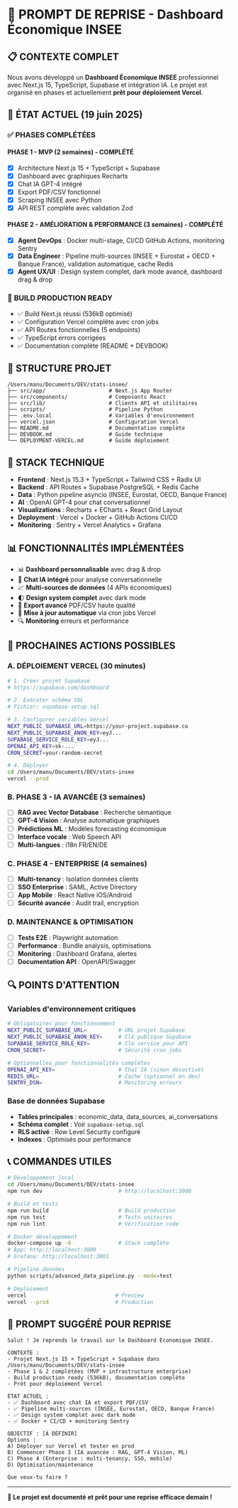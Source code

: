 # 🔄 PROMPT DE REPRISE - Dashboard Économique INSEE

## 📋 **CONTEXTE COMPLET**

Nous avons développé un **Dashboard Économique INSEE** professionnel avec Next.js 15, TypeScript, Supabase et intégration IA. Le projet est organisé en phases et actuellement **prêt pour déploiement Vercel**.

## 🎯 **ÉTAT ACTUEL (19 juin 2025)**

### ✅ **PHASES COMPLÉTÉES**

#### **PHASE 1 - MVP (2 semaines) - COMPLÉTÉ**
- [x] Architecture Next.js 15 + TypeScript + Supabase
- [x] Dashboard avec graphiques Recharts
- [x] Chat IA GPT-4 intégré
- [x] Export PDF/CSV fonctionnel
- [x] Scraping INSEE avec Python
- [x] API REST complète avec validation Zod

#### **PHASE 2 - AMÉLIORATION & PERFORMANCE (3 semaines) - COMPLÉTÉ**
- [x] **Agent DevOps** : Docker multi-stage, CI/CD GitHub Actions, monitoring Sentry
- [x] **Data Engineer** : Pipeline multi-sources (INSEE + Eurostat + OECD + Banque France), validation automatique, cache Redis
- [x] **Agent UX/UI** : Design system complet, dark mode avancé, dashboard drag & drop

### 🚀 **BUILD PRODUCTION READY**
- ✅ Build Next.js réussi (536kB optimisé)
- ✅ Configuration Vercel complète avec cron jobs
- ✅ API Routes fonctionnelles (5 endpoints)
- ✅ TypeScript errors corrigées
- ✅ Documentation complète (README + DEVBOOK)

## 📁 **STRUCTURE PROJET** 
```
/Users/manu/Documents/DEV/stats-insee/
├── src/app/                    # Next.js App Router
├── src/components/             # Composants React
├── src/lib/                    # Clients API et utilitaires
├── scripts/                    # Pipeline Python
├── .env.local                  # Variables d'environnement
├── vercel.json                 # Configuration Vercel
├── README.md                   # Documentation complète
├── DEVBOOK.md                  # Guide technique
└── DEPLOYMENT-VERCEL.md        # Guide déploiement
```

## 🔧 **STACK TECHNIQUE**
- **Frontend** : Next.js 15.3 + TypeScript + Tailwind CSS + Radix UI
- **Backend** : API Routes + Supabase PostgreSQL + Redis Cache
- **Data** : Python pipeline asyncio (INSEE, Eurostat, OECD, Banque France)
- **AI** : OpenAI GPT-4 pour chat conversationnel
- **Visualizations** : Recharts + ECharts + React Grid Layout
- **Deployment** : Vercel + Docker + GitHub Actions CI/CD
- **Monitoring** : Sentry + Vercel Analytics + Grafana

## 📊 **FONCTIONNALITÉS IMPLÉMENTÉES**
- 📊 **Dashboard personnalisable** avec drag & drop
- 🤖 **Chat IA intégré** pour analyse conversationnelle
- 📈 **Multi-sources de données** (4 APIs économiques)
- 🌓 **Design system complet** avec dark mode
- 📄 **Export avancé** PDF/CSV haute qualité
- 🔄 **Mise à jour automatique** via cron jobs Vercel
- 🔍 **Monitoring** erreurs et performance

## 🎯 **PROCHAINES ACTIONS POSSIBLES**

### **A. DÉPLOIEMENT VERCEL (30 minutes)**
```bash
# 1. Créer projet Supabase
# https://supabase.com/dashboard

# 2. Exécuter schéma SQL
# Fichier: supabase-setup.sql

# 3. Configurer variables Vercel
NEXT_PUBLIC_SUPABASE_URL=https://your-project.supabase.co
NEXT_PUBLIC_SUPABASE_ANON_KEY=eyJ...
SUPABASE_SERVICE_ROLE_KEY=eyJ...
OPENAI_API_KEY=sk-...
CRON_SECRET=your-random-secret

# 4. Déployer
cd /Users/manu/Documents/DEV/stats-insee
vercel --prod
```

### **B. PHASE 3 - IA AVANCÉE (3 semaines)**
- [ ] **RAG avec Vector Database** : Recherche sémantique
- [ ] **GPT-4 Vision** : Analyse automatique graphiques
- [ ] **Prédictions ML** : Modèles forecasting économique
- [ ] **Interface vocale** : Web Speech API
- [ ] **Multi-langues** : i18n FR/EN/DE

### **C. PHASE 4 - ENTERPRISE (4 semaines)**
- [ ] **Multi-tenancy** : Isolation données clients
- [ ] **SSO Enterprise** : SAML, Active Directory
- [ ] **App Mobile** : React Native iOS/Android
- [ ] **Sécurité avancée** : Audit trail, encryption

### **D. MAINTENANCE & OPTIMISATION**
- [ ] **Tests E2E** : Playwright automation
- [ ] **Performance** : Bundle analysis, optimisations
- [ ] **Monitoring** : Dashboard Grafana, alertes
- [ ] **Documentation API** : OpenAPI/Swagger

## 🔍 **POINTS D'ATTENTION**

### **Variables d'environnement critiques**
```bash
# Obligatoires pour fonctionnement
NEXT_PUBLIC_SUPABASE_URL=          # URL projet Supabase
NEXT_PUBLIC_SUPABASE_ANON_KEY=     # Clé publique Supabase
SUPABASE_SERVICE_ROLE_KEY=         # Clé service pour API
CRON_SECRET=                       # Sécurité cron jobs

# Optionnelles pour fonctionnalités complètes
OPENAI_API_KEY=                    # Chat IA (sinon désactivé)
REDIS_URL=                         # Cache (optionnel en dev)
SENTRY_DSN=                        # Monitoring erreurs
```

### **Base de données Supabase**
- **Tables principales** : economic_data, data_sources, ai_conversations
- **Schéma complet** : Voir `supabase-setup.sql`
- **RLS activé** : Row Level Security configuré
- **Indexes** : Optimisés pour performance

## 📞 **COMMANDES UTILES**

```bash
# Développement local
cd /Users/manu/Documents/DEV/stats-insee
npm run dev                        # http://localhost:3000

# Build et tests
npm run build                      # Build production
npm run test                       # Tests unitaires
npm run lint                       # Vérification code

# Docker développement
docker-compose up -d               # Stack complète
# App: http://localhost:3000
# Grafana: http://localhost:3001

# Pipeline données
python scripts/advanced_data_pipeline.py --mode=test

# Déploiement
vercel                            # Preview
vercel --prod                     # Production
```

## 🎯 **PROMPT SUGGÉRÉ POUR REPRISE**

```
Salut ! Je reprends le travail sur le Dashboard Économique INSEE.

CONTEXTE : 
- Projet Next.js 15 + TypeScript + Supabase dans /Users/manu/Documents/DEV/stats-insee
- Phase 1 & 2 complétées (MVP + infrastructure enterprise)
- Build production ready (536kB), documentation complète
- Prêt pour déploiement Vercel

ÉTAT ACTUEL :
- ✅ Dashboard avec chat IA et export PDF/CSV
- ✅ Pipeline multi-sources (INSEE, Eurostat, OECD, Banque France)  
- ✅ Design system complet avec dark mode
- ✅ Docker + CI/CD + monitoring Sentry

OBJECTIF : [À DÉFINIR]
Options :
A) Déployer sur Vercel et tester en prod
B) Commencer Phase 3 (IA avancée : RAG, GPT-4 Vision, ML)
C) Phase 4 (Enterprise : multi-tenancy, SSO, mobile)
D) Optimisation/maintenance

Que veux-tu faire ?
```

---

**🎯 Le projet est documenté et prêt pour une reprise efficace demain !**